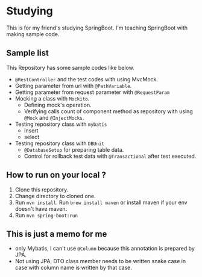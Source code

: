 # Studying
This is for my friend's studying SpringBoot. I'm teaching SpringBoot with making sample code.

## Sample list
This Repository has some sample codes like below.
- `@RestController` and the test codes with using MvcMock.
- Getting parameter from url with `@PathVariable`.
- Getting parameter from request parameter with `@RequestParam`
- Mocking a class with `Mockito`.
    - Defining mock's operation.
    - Verifying calls count of component method as repository with using `@Mock` and `@InjectMocks`.
- Testing repository class with `mybatis`
    - insert
    - select
- Testing repository class with `DBUnit`
    - `@DatabaseSetup` for preparing table data.
    - Control for rollback test data with `@Transactional` after test executed. 
## How to run on your local ?
1. Clone this repository.
2. Change directory to cloned one.
3. Run `mvn install`. Run `brew install maven` or install maven if your env doesn't have maven.
4. Run `mvn spring-boot:run`



## This is just a memo for me 
- only Mybatis, I can't use `@Column` because this annotation is prepared by JPA.
- Not using JPA, DTO class member needs to be written snake case in case with column name is written by that case.
